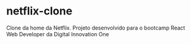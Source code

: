 # netflix-clone
Clone da home da Netflix. Projeto desenvolvido para o bootcamp React Web Developer da Digital Innovation One
